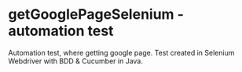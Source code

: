 # getGooglePageSelenium - automation test
Automation test, where getting google page. 
Test created in Selenium Webdriver with BDD & Cucumber in Java.
